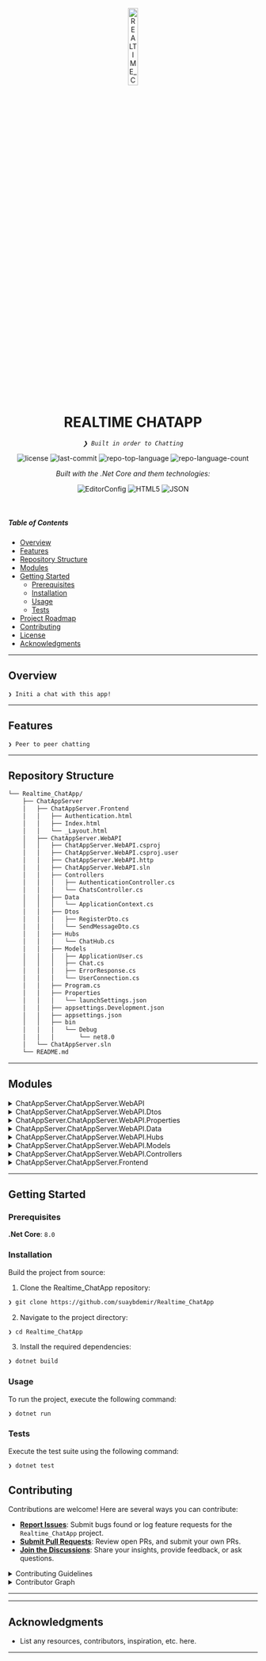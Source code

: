 <p align="center">
  <img src="https://img.icons8.com/?size=512&id=55494&format=png" width="20%" alt="REALTIME_CHATAPP-logo">
</p>
<p align="center">
    <h1 align="center">REALTIME CHATAPP</h1>
</p>
<p align="center">
    <em><code>❯ Built in order to Chatting</code></em>
</p>
<p align="center">
	<img src="https://img.shields.io/github/license/suaybdemir/Realtime_ChatApp?style=flat&logo=opensourceinitiative&logoColor=white&color=f1f1f1" alt="license">
	<img src="https://img.shields.io/github/last-commit/suaybdemir/Realtime_ChatApp?style=flat&logo=git&logoColor=white&color=f1f1f1" alt="last-commit">
	<img src="https://img.shields.io/github/languages/top/suaybdemir/Realtime_ChatApp?style=flat&color=f1f1f1" alt="repo-top-language">
	<img src="https://img.shields.io/github/languages/count/suaybdemir/Realtime_ChatApp?style=flat&color=f1f1f1" alt="repo-language-count">
</p>
<p align="center">
		<em>Built with the .Net Core and them technologies:</em>
</p>
<p align="center">
	<img src="https://img.shields.io/badge/EditorConfig-FEFEFE.svg?style=flat&logo=EditorConfig&logoColor=black" alt="EditorConfig">
	<img src="https://img.shields.io/badge/HTML5-E34F26.svg?style=flat&logo=HTML5&logoColor=white" alt="HTML5">
	<img src="https://img.shields.io/badge/JSON-000000.svg?style=flat&logo=JSON&logoColor=white" alt="JSON">
</p>

<br>

#####  Table of Contents

- [ Overview](#-overview)
- [ Features](#-features)
- [ Repository Structure](#-repository-structure)
- [ Modules](#-modules)
- [ Getting Started](#-getting-started)
    - [ Prerequisites](#-prerequisites)
    - [ Installation](#-installation)
    - [ Usage](#-usage)
    - [ Tests](#-tests)
- [ Project Roadmap](#-project-roadmap)
- [ Contributing](#-contributing)
- [ License](#-license)
- [ Acknowledgments](#-acknowledgments)

---

##  Overview

<code>❯ Initi a chat with this app!</code>

---

##  Features

<code>❯ Peer to peer chatting</code>

---

##  Repository Structure

```sh
└── Realtime_ChatApp/
    ├── ChatAppServer
    │   ├── ChatAppServer.Frontend
    │   │   ├── Authentication.html
    │   │   ├── Index.html
    │   │   └── _Layout.html
    │   ├── ChatAppServer.WebAPI
    │   │   ├── ChatAppServer.WebAPI.csproj
    │   │   ├── ChatAppServer.WebAPI.csproj.user
    │   │   ├── ChatAppServer.WebAPI.http
    │   │   ├── ChatAppServer.WebAPI.sln
    │   │   ├── Controllers
    │   │   │   ├── AuthenticationController.cs
    │   │   │   └── ChatsController.cs
    │   │   ├── Data
    │   │   │   └── ApplicationContext.cs
    │   │   ├── Dtos
    │   │   │   ├── RegisterDto.cs
    │   │   │   └── SendMessageDto.cs
    │   │   ├── Hubs
    │   │   │   └── ChatHub.cs
    │   │   ├── Models
    │   │   │   ├── ApplicationUser.cs
    │   │   │   ├── Chat.cs
    │   │   │   ├── ErrorResponse.cs
    │   │   │   └── UserConnection.cs
    │   │   ├── Program.cs
    │   │   ├── Properties
    │   │   │   └── launchSettings.json
    │   │   ├── appsettings.Development.json
    │   │   ├── appsettings.json
    │   │   ├── bin
    │   │   │   └── Debug
    │   │   │       └── net8.0
    │   └── ChatAppServer.sln
    └── README.md
```

---

##  Modules


<details closed><summary>ChatAppServer.ChatAppServer.WebAPI</summary>

| File | Summary |
| --- | --- |
| [appsettings.json](https://github.com/suaybdemir/Realtime_ChatApp/blob/main/ChatAppServer/ChatAppServer.WebAPI/appsettings.json) | <code>❯ REPLACE-ME</code> |
| [appsettings.Development.json](https://github.com/suaybdemir/Realtime_ChatApp/blob/main/ChatAppServer/ChatAppServer.WebAPI/appsettings.Development.json) | <code>❯ Development.json</code> |
| [Program.cs](https://github.com/suaybdemir/Realtime_ChatApp/blob/main/ChatAppServer/ChatAppServer.WebAPI/Program.cs) | <code>❯ MiddleWare</code> |

</details>

<details closed><summary>ChatAppServer.ChatAppServer.WebAPI.Dtos</summary>

| File | Summary |
| --- | --- |
| [RegisterDto.cs](https://github.com/suaybdemir/Realtime_ChatApp/blob/main/ChatAppServer/ChatAppServer.WebAPI/Dtos/RegisterDto.cs) | <code>❯ RegisterDto</code> |
| [SendMessageDto.cs](https://github.com/suaybdemir/Realtime_ChatApp/blob/main/ChatAppServer/ChatAppServer.WebAPI/Dtos/SendMessageDto.cs) | <code>❯ SendMessageDto</code> |

</details>


<details closed><summary>ChatAppServer.ChatAppServer.WebAPI.Properties</summary>

| File | Summary |
| --- | --- |
| [launchSettings.json](https://github.com/suaybdemir/Realtime_ChatApp/blob/main/ChatAppServer/ChatAppServer.WebAPI/Properties/launchSettings.json) | <code>❯ launchSettings.json</code> |

</details>


<details closed><summary>ChatAppServer.ChatAppServer.WebAPI.Data</summary>

| File | Summary |
| --- | --- |
| [ApplicationContext.cs](https://github.com/suaybdemir/Realtime_ChatApp/blob/main/ChatAppServer/ChatAppServer.WebAPI/Data/ApplicationContext.cs) | <code>❯ ApplicationContext</code> |

</details>

<details closed><summary>ChatAppServer.ChatAppServer.WebAPI.Hubs</summary>

| File | Summary |
| --- | --- |
| [ChatHub.cs](https://github.com/suaybdemir/Realtime_ChatApp/blob/main/ChatAppServer/ChatAppServer.WebAPI/Hubs/ChatHub.cs) | <code>❯ ChatHub</code> |

</details>

<details closed><summary>ChatAppServer.ChatAppServer.WebAPI.Models</summary>

| File | Summary |
| --- | --- |
| [Chat.cs](https://github.com/suaybdemir/Realtime_ChatApp/blob/main/ChatAppServer/ChatAppServer.WebAPI/Models/Chat.cs) | <code>❯ Chat</code> |
| [ApplicationUser.cs](https://github.com/suaybdemir/Realtime_ChatApp/blob/main/ChatAppServer/ChatAppServer.WebAPI/Models/ApplicationUser.cs) | <code>❯ ApplicationUser</code> |
| [UserConnection.cs](https://github.com/suaybdemir/Realtime_ChatApp/blob/main/ChatAppServer/ChatAppServer.WebAPI/Models/UserConnection.cs) | <code>❯ UserConnection</code> |
| [ErrorResponse.cs](https://github.com/suaybdemir/Realtime_ChatApp/blob/main/ChatAppServer/ChatAppServer.WebAPI/Models/ErrorResponse.cs) | <code>❯ ErrorResponse</code> |

</details>

<details closed><summary>ChatAppServer.ChatAppServer.WebAPI.Controllers</summary>

| File | Summary |
| --- | --- |
| [AuthenticationController.cs](https://github.com/suaybdemir/Realtime_ChatApp/blob/main/ChatAppServer/ChatAppServer.WebAPI/Controllers/AuthenticationController.cs) | <code>❯ AuthenticationController</code> |
| [ChatsController.cs](https://github.com/suaybdemir/Realtime_ChatApp/blob/main/ChatAppServer/ChatAppServer.WebAPI/Controllers/ChatsController.cs) | <code>❯ ChatsController</code> |

</details>

<details closed><summary>ChatAppServer.ChatAppServer.Frontend</summary>

| File | Summary |
| --- | --- |
| [Authentication.html](https://github.com/suaybdemir/Realtime_ChatApp/blob/main/ChatAppServer/ChatAppServer.Frontend/Authentication.html) | <code>❯ Authentication.html</code> |
| [_Layout.html](https://github.com/suaybdemir/Realtime_ChatApp/blob/main/ChatAppServer/ChatAppServer.Frontend/_Layout.html) | <code>❯ _Layout.html</code> |
| [Index.html](https://github.com/suaybdemir/Realtime_ChatApp/blob/main/ChatAppServer/ChatAppServer.Frontend/Index.html) | <code>❯ Index.html</code> |

</details>

---

##  Getting Started

###  Prerequisites

**.Net Core**: `8.0`

###  Installation

Build the project from source:

1. Clone the Realtime_ChatApp repository:
```sh
❯ git clone https://github.com/suaybdemir/Realtime_ChatApp
```

2. Navigate to the project directory:
```sh
❯ cd Realtime_ChatApp
```

3. Install the required dependencies:
```sh
❯ dotnet build
```

###  Usage

To run the project, execute the following command:

```sh
❯ dotnet run
```

###  Tests

Execute the test suite using the following command:

```sh
❯ dotnet test
```

##  Contributing

Contributions are welcome! Here are several ways you can contribute:

- **[Report Issues](https://github.com/suaybdemir/Realtime_ChatApp/issues)**: Submit bugs found or log feature requests for the `Realtime_ChatApp` project.
- **[Submit Pull Requests](https://github.com/suaybdemir/Realtime_ChatApp/blob/main/CONTRIBUTING.md)**: Review open PRs, and submit your own PRs.
- **[Join the Discussions](https://github.com/suaybdemir/Realtime_ChatApp/discussions)**: Share your insights, provide feedback, or ask questions.

<details closed>
<summary>Contributing Guidelines</summary>

1. **Fork the Repository**: Start by forking the project repository to your github account.
2. **Clone Locally**: Clone the forked repository to your local machine using a git client.
   ```sh
   git clone https://github.com/suaybdemir/Realtime_ChatApp
   ```
3. **Create a New Branch**: Always work on a new branch, giving it a descriptive name.
   ```sh
   git checkout -b new-feature-x
   ```
4. **Make Your Changes**: Develop and test your changes locally.
5. **Commit Your Changes**: Commit with a clear message describing your updates.
   ```sh
   git commit -m 'Implemented new feature x.'
   ```
6. **Push to github**: Push the changes to your forked repository.
   ```sh
   git push origin new-feature-x
   ```
7. **Submit a Pull Request**: Create a PR against the original project repository. Clearly describe the changes and their motivations.
8. **Review**: Once your PR is reviewed and approved, it will be merged into the main branch. Congratulations on your contribution!
</details>

<details closed>
<summary>Contributor Graph</summary>
<br>
<p align="left">
   <a href="https://github.com{/suaybdemir/Realtime_ChatApp/}graphs/contributors">
      <img src="https://contrib.rocks/image?repo=suaybdemir/Realtime_ChatApp">
   </a>
</p>
</details>

---

---

##  Acknowledgments

- List any resources, contributors, inspiration, etc. here.

---
